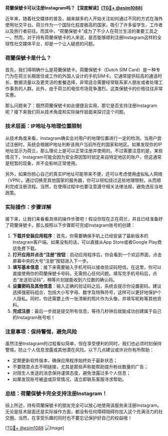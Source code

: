 **荷蘭保號卡可以注册Instagram吗？【深度解读】[[TG💪+ @esim1088](https://t.me/s/esim1088)]**

近年来，随着社交媒体的普及，越来越多的人开始关注如何通过不同的方式在海外使用社交平台。荷兰作为一个国际化程度极高的国家，吸引了许多留学生、工作者以及旅行者前往。而其中，“荷蘭保號卡”成为了不少人在荷兰生活的重要工具之一。然而，对于持有荷蘭保號卡的人来说，是否能够顺利注册Instagram这样的全球性社交媒体平台，却是一个让人疑惑的问题。

### 荷蘭保號卡是什么？

首先，我们得明确什么是荷蘭保號卡。荷蘭保號卡（Dutch SIM Card）是一种专门为在荷兰长期居住或工作的外国人设计的手机SIM卡。它通常提供较高的通话时长、数据流量以及更灵活的套餐选择，非常适合需要经常联系家人朋友或者处理工作事务的人群。此外，由于荷兰的电信市场竞争激烈，这类保號卡的价格往往非常实惠。

那么问题来了：既然荷蘭保號卡如此便捷且实用，那它是否支持注册Instagram呢？接下来我们将从技术角度和实际操作层面来探讨这个问题。

### 技术层面：IP地址与地理位置限制

从技术角度来看，Instagram确实会对用户的地理位置进行一定的检测。当用户尝试注册时，系统会根据IP地址判断该用户当前所在的国家和地区。如果发现你的IP地址显示为荷兰，那么理论上是可以正常注册并使用的。不过需要注意的是，某些情况下，Instagram可能会因为安全原因暂时锁定来自特定地区的账户，但这通常是短暂的现象，并不会影响正常使用。

另外，如果你担心自己的真实IP地址可能带来不便，还可以考虑使用虚拟私人网络（VPN）。通过切换至其他国家的服务器，你可以轻松绕过这些地理限制，从而顺利完成注册流程。当然，在使用过程中也要注意遵守相关法律法规，避免违反当地政策。

### 实际操作：步骤详解

接下来，让我们来看看具体的操作步骤吧！假设你现在正在荷兰，并且已经准备好了荷蘭保號卡，那么按照以下步骤即可完成Instagram账号的创建：

1. **下载并安装应用程序**：首先，你需要确保手机上已经安装了最新版本的Instagram客户端。如果没有的话，可以直接从App Store或者Google Play商店免费下载。
2. **打开应用并点击“注册”按钮**：启动应用程序后，你会看到一个欢迎界面，点击屏幕中央的大号“注册”按钮进入下一步。
3. **填写基本信息**：接下来需要输入手机号码以接收验证码短信。在这里，你可以直接使用你的荷蘭保號卡号码，无需担心任何问题。填写完手机号码后，点击“发送验证码”，稍等片刻就能收到六位数的确认码。
4. **设置密码及其他信息**：输入正确的验证码之后，系统会提示你设置密码。建议选择强密码组合，包括大小写字母、数字及特殊符号，这样可以更好地保护个人隐私。同时，你还需要上传一张清晰的照片作为头像，并填写昵称等其他资料。
5. **完成注册**：最后一步就是提交所有信息，等待几秒钟后就能成功创建属于自己的Instagram账号啦！

### 注意事项：保持警惕，避免风险

虽然注册Instagram的过程看似简单，但在享受便利的同时，我们也必须时刻保持警惕，防止个人信息泄露或其他潜在风险。以下几点建议或许对你有所帮助：

- 定期更新软件版本，确保应用程序始终处于最新状态；
- 不要随意点击不明链接，尤其是那些声称能帮助提升粉丝数量的广告；
- 对陌生人发送的消息保持谨慎态度，避免泄露过多个人信息；
- 如果发现账号被盗或异常情况，请立即联系客服寻求帮助。

### 总结：荷蘭保號卡完全支持注册Instagram！

综上所述，持有荷蘭保號卡的朋友完全可以放心地使用该服务来注册Instagram。无论是技术层面还是实际操作方面，都没有任何障碍阻碍你加入这个充满活力的社交圈。当然，在享受乐趣的同时也不要忘记保护好自己的权益哦！

[[TG💪+ @esim1088](https://t.me/s/esim1088) ![Image](https://i.postimg.cc/4NQfJmqS/Snipaste-2025-05-13-00-14-12.png)]